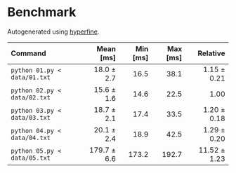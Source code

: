 # Benchmark

Autogenerated using [hyperfine](https://github.com/sharkdp/hyperfine).

| Command | Mean [ms] | Min [ms] | Max [ms] | Relative |
|:---|---:|---:|---:|---:|
| `python 01.py < data/01.txt` | 18.0 ± 2.7 | 16.5 | 38.1 | 1.15 ± 0.21 |
| `python 02.py < data/02.txt` | 15.6 ± 1.6 | 14.6 | 22.5 | 1.00 |
| `python 03.py < data/03.txt` | 18.7 ± 2.1 | 17.4 | 33.5 | 1.20 ± 0.18 |
| `python 04.py < data/04.txt` | 20.1 ± 2.4 | 18.9 | 42.5 | 1.29 ± 0.20 |
| `python 05.py < data/05.txt` | 179.7 ± 6.6 | 173.2 | 192.7 | 11.52 ± 1.23 |
